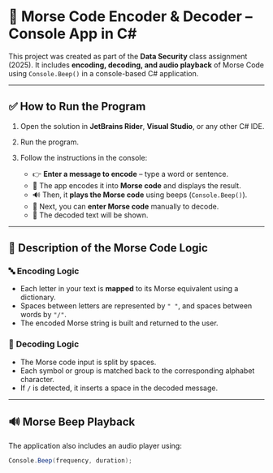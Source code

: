 # 🔐 Morse Code Encoder & Decoder – Console App in C#

This project was created as part of the **Data Security** class assignment (2025). It includes **encoding, decoding, and audio playback** of Morse Code using `Console.Beep()` in a console-based C# application.

---

## ✅ **How to Run the Program**

1. Open the solution in **JetBrains Rider**, **Visual Studio**, or any other C# IDE.
2. Run the program.
3. Follow the instructions in the console:

   - 👉 **Enter a message to encode** – type a word or sentence.
   - 🧠 The app encodes it into **Morse code** and displays the result.
   - 🔊 Then, it **plays the Morse code** using beeps (`Console.Beep()`).
   - 📝 Next, you can **enter Morse code** manually to decode.
   - 💬 The decoded text will be shown.

---

## 📄 **Description of the Morse Code Logic**

### 🔤 **Encoding Logic**

- Each letter in your text is **mapped** to its Morse equivalent using a dictionary.
- Spaces between letters are represented by `" "`, and spaces between words by `"/"`.
- The encoded Morse string is built and returned to the user.

### 🧠 **Decoding Logic**

- The Morse code input is split by spaces.
- Each symbol or group is matched back to the corresponding alphabet character.
- If `/` is detected, it inserts a space in the decoded message.

---

## 🔊 **Morse Beep Playback**

The application also includes an audio player using:

```csharp
Console.Beep(frequency, duration);
